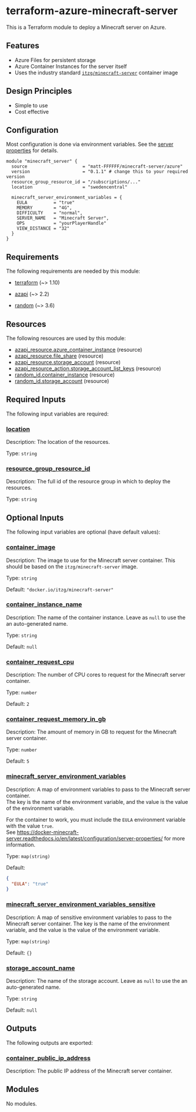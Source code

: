 <!-- BEGIN_TF_DOCS -->
# terraform-azure-minecraft-server

This is a Terraform module to deploy a Minecraft server on Azure.

## Features

- Azure Files for persistent storage
- Azure Container Instances for the server itself
- Uses the industry standard [`itzg/minecraft-server`](<https://docker-minecraft-server.readthedocs.io/en/latest/>) container image

## Design Principles

- Simple to use
- Cost effective

## Configuration

Most configuration is done via environment variables. See the [server properties](https://docker-minecraft-server.readthedocs.io/en/latest/configuration/server-properties/) for details.

```hcl
module "minecraft_server" {
  source                     = "matt-FFFFFF/minecraft-server/azure"
  version                    = "0.1.1" # change this to your required version
  resource_group_resource_id = "/subscriptions/..."
  location                   = "swedencentral"

  minecraft_server_environment_variables = {
    EULA          = "true"
    MEMORY        = "4G",
    DIFFICULTY    = "normal",
    SERVER_NAME   = "Minecraft Server",
    OPS           = "yourPlayerHandle"
    VIEW_DISTANCE = "32"
  }
}
```

<!-- markdownlint-disable MD033 -->
## Requirements

The following requirements are needed by this module:

- <a name="requirement_terraform"></a> [terraform](#requirement\_terraform) (~> 1.10)

- <a name="requirement_azapi"></a> [azapi](#requirement\_azapi) (~> 2.2)

- <a name="requirement_random"></a> [random](#requirement\_random) (~> 3.6)

## Resources

The following resources are used by this module:

- [azapi_resource.azure_container_instance](https://registry.terraform.io/providers/Azure/azapi/latest/docs/resources/resource) (resource)
- [azapi_resource.file_share](https://registry.terraform.io/providers/Azure/azapi/latest/docs/resources/resource) (resource)
- [azapi_resource.storage_account](https://registry.terraform.io/providers/Azure/azapi/latest/docs/resources/resource) (resource)
- [azapi_resource_action.storage_account_list_keys](https://registry.terraform.io/providers/Azure/azapi/latest/docs/resources/resource_action) (resource)
- [random_id.container_instance](https://registry.terraform.io/providers/hashicorp/random/latest/docs/resources/id) (resource)
- [random_id.storage_account](https://registry.terraform.io/providers/hashicorp/random/latest/docs/resources/id) (resource)

<!-- markdownlint-disable MD013 -->
## Required Inputs

The following input variables are required:

### <a name="input_location"></a> [location](#input\_location)

Description: The location of the resources.

Type: `string`

### <a name="input_resource_group_resource_id"></a> [resource\_group\_resource\_id](#input\_resource\_group\_resource\_id)

Description: The full id of the resource group in which to deploy the resources.

Type: `string`

## Optional Inputs

The following input variables are optional (have default values):

### <a name="input_container_image"></a> [container\_image](#input\_container\_image)

Description: The image to use for the Minecraft server container. This should be based on the `itzg/minecraft-server` image.

Type: `string`

Default: `"docker.io/itzg/minecraft-server"`

### <a name="input_container_instance_name"></a> [container\_instance\_name](#input\_container\_instance\_name)

Description: The name of the container instance. Leave as `null` to use the an auto-generated name.

Type: `string`

Default: `null`

### <a name="input_container_request_cpu"></a> [container\_request\_cpu](#input\_container\_request\_cpu)

Description: The number of CPU cores to request for the Minecraft server container.

Type: `number`

Default: `2`

### <a name="input_container_request_memory_in_gb"></a> [container\_request\_memory\_in\_gb](#input\_container\_request\_memory\_in\_gb)

Description: The amount of memory in GB to request for the Minecraft server container.

Type: `number`

Default: `5`

### <a name="input_minecraft_server_environment_variables"></a> [minecraft\_server\_environment\_variables](#input\_minecraft\_server\_environment\_variables)

Description: A map of environment variables to pass to the Minecraft server container.  
The key is the name of the environment variable, and the value is the value of the environment variable.

For the container to work, you must include the `EULA` environment variable with the value `true`.  
See <https://docker-minecraft-server.readthedocs.io/en/latest/configuration/server-properties/> for more information.

Type: `map(string)`

Default:

```json
{
  "EULA": "true"
}
```

### <a name="input_minecraft_server_environment_variables_sensitive"></a> [minecraft\_server\_environment\_variables\_sensitive](#input\_minecraft\_server\_environment\_variables\_sensitive)

Description: A map of sensitive environment variables to pass to the Minecraft server container. The key is the name of the environment variable, and the value is the value of the environment variable.

Type: `map(string)`

Default: `{}`

### <a name="input_storage_account_name"></a> [storage\_account\_name](#input\_storage\_account\_name)

Description: The name of the storage account. Leave as `null` to use the an auto-generated name.

Type: `string`

Default: `null`

## Outputs

The following outputs are exported:

### <a name="output_container_public_ip_address"></a> [container\_public\_ip\_address](#output\_container\_public\_ip\_address)

Description: The public IP address of the Minecraft server container.

## Modules

No modules.

<!-- END_TF_DOCS -->